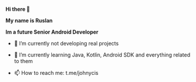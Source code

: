 **Hi there 👋**

**My name is Ruslan**

**Im a future Senior Android Developer**

- 🔭 I’m currently not developing real projects
  
- 🌱 I’m currently learning Java, Kotlin, Android SDK and everything related to them

- 📫 How to reach me: t.me/johnycis
